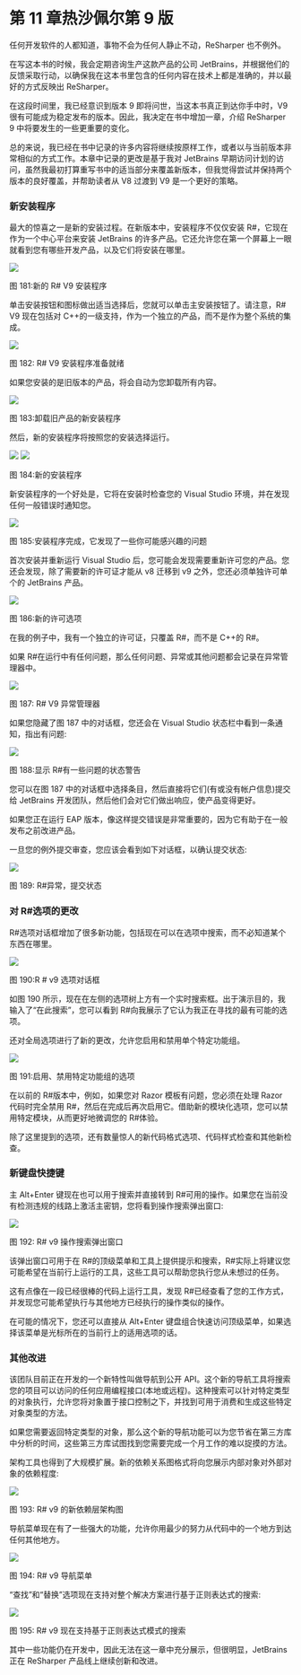 # 第 11 章热沙佩尔第 9 版

任何开发软件的人都知道，事物不会为任何人静止不动，ReSharper 也不例外。

在写这本书的时候，我会定期咨询生产这款产品的公司 JetBrains，并根据他们的反馈采取行动，以确保我在这本书里包含的任何内容在技术上都是准确的，并以最好的方式反映出 ReSharper。

在这段时间里，我已经意识到版本 9 即将问世，当这本书真正到达你手中时，V9 很有可能成为稳定发布的版本。因此，我决定在书中增加一章，介绍 ReSharper 9 中将要发生的一些更重要的变化。

总的来说，我已经在书中记录的许多内容将继续按原样工作，或者以与当前版本非常相似的方式工作。本章中记录的更改是基于我对 JetBrains 早期访问计划的访问，虽然我最初打算重写书中的适当部分来覆盖新版本，但我觉得尝试并保持两个版本的良好覆盖，并帮助读者从 V8 过渡到 V9 是一个更好的策略。

### 新安装程序

最大的惊喜之一是新的安装过程。在新版本中，安装程序不仅仅安装 R#，它现在作为一个中心平台来安装 JetBrains 的许多产品。它还允许您在第一个屏幕上一眼就看到您有哪些开发产品，以及它们将安装在哪里。

![](../Images/image184.jpg)

图 181:新的 R# V9 安装程序

单击安装按钮和图标做出适当选择后，您就可以单击主安装按钮了。请注意，R# V9 现在包括对 C++的一级支持，作为一个独立的产品，而不是作为整个系统的集成。

![](../Images/image185.jpg)

图 182: R# V9 安装程序准备就绪

如果您安装的是旧版本的产品，将会自动为您卸载所有内容。

![](../Images/image186.jpg)

图 183:卸载旧产品的新安装程序

然后，新的安装程序将按照您的安装选择运行。

![](../Images/image187.jpg) ![](../Images/image188.jpg)

图 184:新的安装程序

新安装程序的一个好处是，它将在安装时检查您的 Visual Studio 环境，并在发现任何一般错误时通知您。

![](../Images/image189.jpg)

图 185:安装程序完成，它发现了一些你可能感兴趣的问题

首次安装并重新运行 Visual Studio 后，您可能会发现需要重新许可您的产品。您还会发现，除了需要新的许可证才能从 v8 迁移到 v9 之外，您还必须单独许可单个的 JetBrains 产品。

![](../Images/image190.jpg)

图 186:新的许可选项

在我的例子中，我有一个独立的许可证，只覆盖 R#，而不是 C++的 R#。

如果 R#在运行中有任何问题，那么任何问题、异常或其他问题都会记录在异常管理器中。

![](../Images/image191.jpg)

图 187: R# V9 异常管理器

如果您隐藏了图 187 中的对话框，您还会在 Visual Studio 状态栏中看到一条通知，指出有问题:

![](../Images/image192.jpg)

图 188:显示 R#有一些问题的状态警告

您可以在图 187 中的对话框中选择条目，然后直接将它们(有或没有帐户信息)提交给 JetBrains 开发团队，然后他们会对它们做出响应，使产品变得更好。

如果您正在运行 EAP 版本，像这样提交错误是非常重要的，因为它有助于在一般发布之前改进产品。

一旦您的例外提交审查，您应该会看到如下对话框，以确认提交状态:

![](../Images/image193.jpg)

图 189: R#异常，提交状态

### 对 R#选项的更改

R#选项对话框增加了很多新功能，包括现在可以在选项中搜索，而不必知道某个东西在哪里。

![](../Images/image194.jpg)

图 190:R # v9 选项对话框

如图 190 所示，现在在左侧的选项树上方有一个实时搜索框。出于演示目的，我输入了“在此搜索”，您可以看到 R#向我展示了它认为我正在寻找的最有可能的选项。

还对全局选项进行了新的更改，允许您启用和禁用单个特定功能组。

![](../Images/image195.jpg)

图 191:启用、禁用特定功能组的选项

在以前的 R#版本中，例如，如果您对 Razor 模板有问题，您必须在处理 Razor 代码时完全禁用 R#，然后在完成后再次启用它。借助新的模块化选项，您可以禁用特定模块，从而更好地微调您的 R#体验。

除了这里提到的选项，还有数量惊人的新代码格式选项、代码样式检查和其他新检查。

### 新键盘快捷键

主 Alt+Enter 键现在也可以用于搜索并直接转到 R#可用的操作。如果您在当前没有检测违规的线路上激活主密钥，您将看到操作搜索弹出窗口:

![](../Images/image196.jpg)

图 192: R# v9 操作搜索弹出窗口

该弹出窗口可用于在 R#的顶级菜单和工具上提供提示和搜索，R#实际上将建议您可能希望在当前行上运行的工具，这些工具可以帮助您执行您从未想过的任务。

这有点像在一段已经很棒的代码上运行工具，发现 R#已经查看了您的工作方式，并发现您可能希望执行与其他地方已经执行的操作类似的操作。

在可能的情况下，您还可以直接从 Alt+Enter 键盘组合快速访问顶级菜单，如果选择该菜单是光标所在的当前行上的适用选项的话。

### 其他改进

该团队目前正在开发的一个新特性叫做导航到公开 API。这个新的导航工具将搜索您的项目可以访问的任何应用编程接口(本地或远程)。这种搜索可以针对特定类型的对象执行，允许您将对象置于接口控制之下，并找到可用于消费和生成这些特定对象类型的方法。

如果您需要返回特定类型的对象，那么这个新的导航功能可以为您节省在第三方库中分析的时间，这些第三方库试图找到您需要完成一个月工作的难以捉摸的方法。

架构工具也得到了大规模扩展。新的依赖关系图格式将向您展示内部对象对外部对象的依赖程度:

![](../Images/image197.jpg)

图 193: R# v9 的新依赖层架构图

导航菜单现在有了一些强大的功能，允许你用最少的努力从代码中的一个地方到达任何其他地方。

![](../Images/image198.jpg)

图 194: R# v9 导航菜单

“查找”和“替换”选项现在支持对整个解决方案进行基于正则表达式的搜索:

![](../Images/image199.png)

图 195: R# v9 现在支持基于正则表达式模式的搜索

其中一些功能仍在开发中，因此无法在这一章中充分展示，但很明显，JetBrains 正在 ReSharper 产品线上继续创新和改进。